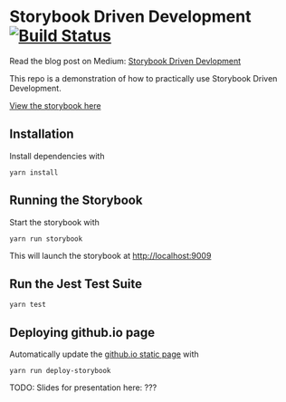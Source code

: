 # Storybook Driven Development [![Build Status](https://travis-ci.org/theinterned/Storybook-Driven-Development.svg?branch=master)](https://travis-ci.org/theinterned/Storybook-Driven-Development)

Read the blog post on Medium: [Storybook Driven Devlopment](https://medium.com/nulogy/storybook-driven-development-a3c517276c07)

This repo is a demonstration of how to practically use Storybook Driven Development.

[View the storybook here](https://theinterned.github.io/Storybook-Driven-Development/)

## Installation
Install dependencies with
```
yarn install
```

## Running the Storybook
Start the storybook with
```
yarn run storybook
```

This will launch the storybook at [http://localhost:9009](http://localhost:9009)

## Run the Jest Test Suite
```
yarn test
```

## Deploying github.io page
Automatically update the [github.io static page](https://theinterned.github.io/Storybook-Driven-Development/) with
```
yarn run deploy-storybook
```

TODO:
Slides for presentation here: ???
